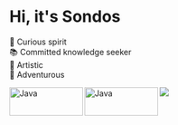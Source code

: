 <h1>Hi, it's Sondos</h1>
<div>
<p style="text-align: justify;">
   💫 Curious spirit <br />
   📚 Committed knowledge seeker <br />
   🎨 Artistic  <br />
   🤩 Adventurous  <br />
    <p>
</div>
<img align="left" alt="Java" width="130px" height="50px" src="https://img.shields.io/badge/Java-ED8B00?style=for-the-badge&logo=java&logoColor=white">
<img align="left" alt="Java" width="130px" height="50px" src="https://img.shields.io/badge/HTML5-E34F26?style=for-the-badge&logo=html5&logoColor=white">
<div>
    <img align=center src="https://github-readme-stats.vercel.app/api/top-langs/?username=sondosaabed&layout=compact&show_icons=true&title_color=ffffff&icon_color=34abeb&text_color=daf7dc&bg_color=161616"/>
</div>

 <!---
sondosaabed/sondosaabed is a ✨ special ✨ repository because its `README.md` (this file) appears on your GitHub profile.
You can click the Preview link to take a look at your changes.
--->
